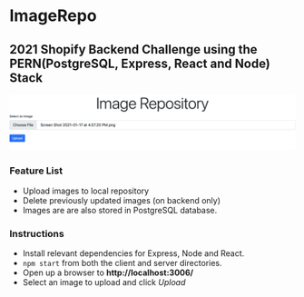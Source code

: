 # ImageRepo 
## 2021 Shopify Backend Challenge using the PERN(PostgreSQL, Express, React and Node) Stack

<img src="./github/screenshot.png">

### Feature List
- Upload images to local repository
- Delete previously updated images (on backend only)
- Images are are also stored in PostgreSQL database.

### Instructions
- Install relevant dependencies for Express, Node and React.
- `npm start` from both the client and server directories.
- Open up a browser to **http://localhost:3006/**
- Select an image to upload and click *Upload*